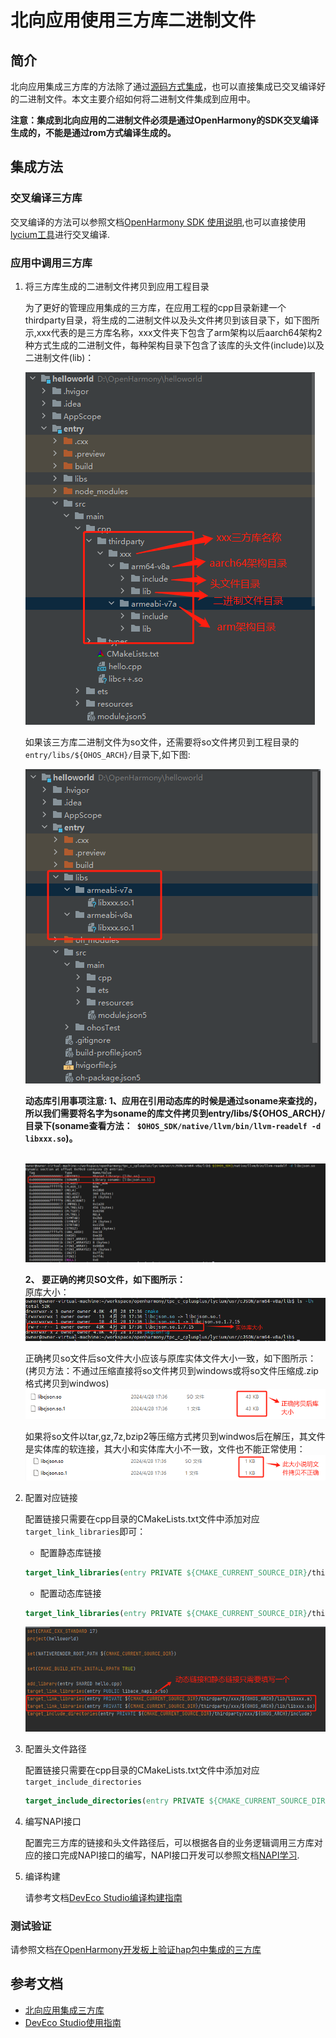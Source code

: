 # 北向应用使用三方库二进制文件

## 简介

北向应用集成三方库的方法除了通过[源码方式集成](../../docs/adapter_thirdlib.md)，也可以直接集成已交叉编译好的二进制文件。本文主要介绍如何将二进制文件集成到应用中。

**注意：集成到北向应用的二进制文件必须是通过OpenHarmony的SDK交叉编译生成的，不能是通过rom方式编译生成的。**

## 集成方法

### 交叉编译三方库

交叉编译的方法可以参照文档[OpenHarmony SDK 使用说明](./ohos_use_sdk/OHOS_SDK-Usage.md),也可以直接使用[lycium工具](../)进行交叉编译.

### 应用中调用三方库

1. 将三方库生成的二进制文件拷贝到应用工程目录

   为了更好的管理应用集成的三方库，在应用工程的cpp目录新建一个thirdparty目录，将生成的二进制文件以及头文件拷贝到该目录下，如下图所示,xxx代表的是三方库名称，xxx文件夹下包含了arm架构以后aarch64架构2种方式生成的二进制文件，每种架构目录下包含了该库的头文件(include)以及二进制文件(lib)：

   ![lib location](./media/lib_location.png)

   如果该三方库二进制文件为so文件，还需要将so文件拷贝到工程目录的`entry/libs/${OHOS_ARCH}/`目录下,如下图:

   ![so localtion](./media/so_location.png)

   **动态库引用事项注意: 1、应用在引用动态库的时候是通过soname来查找的，所以我们需要将名字为soname的库文件拷贝到entry/libs/${OHOS_ARCH}/目录下(soname查看方法：` $OHOS_SDK/native/llvm/bin/llvm-readelf -d libxxx.so`)。**

   &nbsp;![soname](./media/soname.png)

   **2、 要正确的拷贝SO文件，如下图所示：** <br>
    原库大小：<br>
    ![lib size](./media/so_size.png)

    正确拷贝so文件后so文件大小应该与原库实体文件大小一致，如下图所示：(拷贝方法：不通过压缩直接将so文件拷贝到windows或将so文件压缩成.zip格式拷贝到windwos) <br>
    ![corect size](./media/so_correct_size.png)

    如果将so文件以tar,gz,7z,bzip2等压缩方式拷贝到windwos后在解压，其文件是实体库的软连接，其大小和实体库大小不一致，文件也不能正常使用：<br>
    ![wrong size](./media/so_wrong_size.png)

2. 配置对应链接

   配置链接只需要在cpp目录的CMakeLists.txt文件中添加对应`target_link_libraries`即可：
   - 配置静态库链接

    ```cmake
    target_link_libraries(entry PRIVATE ${CMAKE_CURRENT_SOURCE_DIR}/thirdparty/xxx/${OHOS_ARCH}/lib/libxxx.a)
    ```

   - 配置动态库链接

    ```cmake
    target_link_libraries(entry PRIVATE ${CMAKE_CURRENT_SOURCE_DIR}/thirdparty/xxx/${OHOS_ARCH}/lib/libxxx.so)
    ```

    ![so link](./media/so_link.png)

3. 配置头文件路径

   配置链接只需要在cpp目录的CMakeLists.txt文件中添加对应`target_include_directories`

    ```cmake
    target_include_directories(entry PRIVATE ${CMAKE_CURRENT_SOURCE_DIR}/thirdparty/xxx/${OHOS_ARCH}/include)
    ```

4. 编写NAPI接口

   配置完三方库的链接和头文件路径后，可以根据各自的业务逻辑调用三方库对应的接口完成NAPI接口的编写，NAPI接口开发可以参照文档[NAPI学习](../../docs/thirdparty_knowledge.md###北向应用中使用).

5. 编译构建

   请参考文档[DevEco Studio编译构建指南](https://developer.harmonyos.com/cn/docs/documentation/doc-guides-V3/build_overview-0000001055075201-V3?catalogVersion=V3)

### 测试验证

请参照文档[在OpenHarmony开发板上验证hap包中集成的三方库](../../docs/test_hap.md)

## 参考文档

- [北向应用集成三方库](../../docs/thirdparty_knowledge.md)
- [DevEco Studio使用指南](https://developer.harmonyos.com/cn/docs/documentation/doc-guides-V3/build_overview-0000001055075201-V3?catalogVersion=V3)
